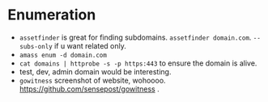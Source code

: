 # Enumeration
 - `assetfinder` is great for finding subdomains. `assetfinder domain.com`. `--subs-only` if u want related only.
 - `amass enum -d domain.com`
 - `cat domains | httprobe -s -p https:443` to ensure the domain is alive.
 - test, dev, admin domain would be interesting.
 - `gowitness` screenshot of website, wohoooo. https://github.com/sensepost/gowitness .
